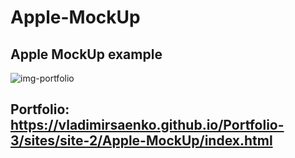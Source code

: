# Apple-MockUp

## Apple MockUp example

![img-portfolio](https://user-images.githubusercontent.com/56477695/147927180-c7013b5f-efe2-4e30-a45b-24c84ae2bcf7.jpg)

## Portfolio: https://vladimirsaenko.github.io/Portfolio-3/sites/site-2/Apple-MockUp/index.html
